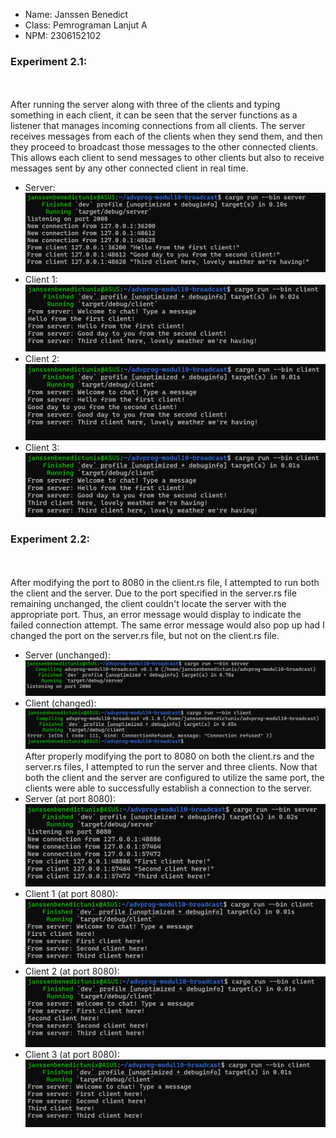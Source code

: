 - Name: Janssen Benedict
- Class: Pemrograman Lanjut A
- NPM: 2306152102

### Experiment 2.1:

<br><br>After running the server along with three of the clients and typing something in each client, it can be seen that the server functions as a listener that manages incoming connections from all clients. The server receives messages from each of the clients when they send them, and then they proceed to broadcast those messages to the other connected clients. This allows each client to send messages to other clients but also to receive messages sent by any other connected client in real time.
- Server:
![alt text](ScreenshotBroadcast1.png)
- Client 1:
![alt text](ScreenshotBroadcast2.png)
- Client 2:
![alt text](ScreenshotBroadcast3.png)
- Client 3:
![alt text](ScreenshotBroadcast4.png)

### Experiment 2.2:

<br><br>After modifying the port to 8080 in the client.rs file, I attempted to run both the client and the server. Due to the port specified in the server.rs file remaining unchanged, the client couldn't locate the server with the appropriate port. Thus, an error message would display to indicate the failed connection attempt. The same error message would also pop up had I changed the port on the server.rs file, but not on the client.rs file.
- Server (unchanged):
![alt text](ScreenshotBroadcast5.png)
- Client (changed):
![alt text](ScreenshotBroadcast6.png)
After properly modifying the port to 8080 on both the client.rs and the server.rs files, I attempted to run the server and three clients. Now that both the client and the server are configured to utilize the same port, the clients were able to successfully establish a connection to the server.
- Server (at port 8080):
![alt text](ScreenshotBroadcast7.png)
- Client 1 (at port 8080):
![alt text](ScreenshotBroadcast8.png)
- Client 2 (at port 8080):
![alt text](ScreenshotBroadcast9.png)
- Client 3 (at port 8080):
![alt text](ScreenshotBroadcast10.png)